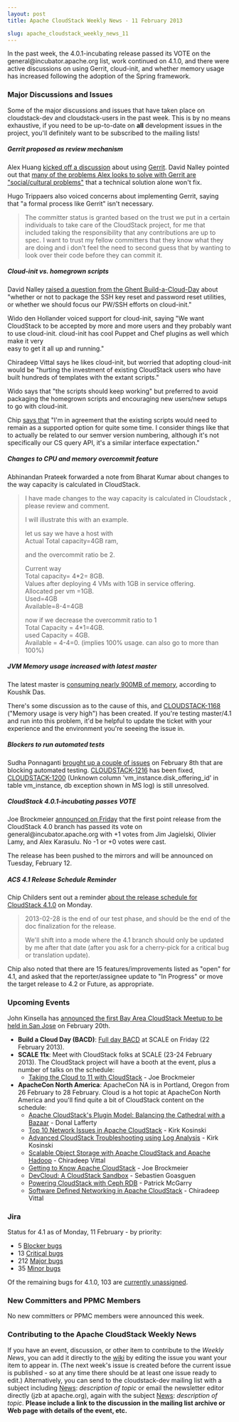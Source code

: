 ```yaml
---
layout: post
title: Apache CloudStack Weekly News - 11 February 2013

slug: apache_cloudstack_weekly_news_11
---
```

 <p>In the past week, the 4.0.1-incubating release passed its VOTE on the general@incubator.apache.org list, work continued on 4.1.0, and there were active discussions on using Gerrit, cloud-init, and whether memory usage has increased following the adoption of the Spring framework. </p>

<h3><a name="ApacheCloudstackWeeklyNews-11February2013-MajorDiscussionsandIssues"></a>Major Discussions and Issues</h3>

<p>Some of the major discussions and issues that have taken place on cloudstack-dev and cloudstack-users in the past week. This is by no means exhaustive, if you need to be up-to-date on <b>all</b> development issues in the project, you'll definitely want to be subscribed to the mailing lists!</p>

<h5><a name="ApacheCloudstackWeeklyNews-11February2013-Gerritproposedasreviewmechanism"></a>Gerrit proposed as review mechanism</h5>

<p>Alex Huang <a href="http://markmail.org/message/inerurmjtc6v57ba" class="external-link" rel="nofollow">kicked off a discussion</a> about using <a href="http://code.google.com/p/gerrit/" class="external-link" rel="nofollow">Gerrit</a>. David Nalley pointed out that <a href="http://markmail.org/message/kitfyx5cqvyeopwl" class="external-link" rel="nofollow">many of the problems Alex looks to solve with Gerrit are "social/cultural problems"</a> that a technical solution alone won't fix. </p>

<p>Hugo Trippaers also voiced concerns about implementing Gerrit, saying that "a formal process like Gerrit" isn't necessary. </p>

<blockquote>
<p>The committer status is granted based on the trust we put in a certain individuals to take care of the CloudStack project, for me that included taking the responsibility that any contributions are up to spec. I want to trust my fellow committers that they know what they are doing and i don't feel the need to second guess that by wanting to look over their code before they can commit it.</p></blockquote>

<h5><a name="ApacheCloudstackWeeklyNews-11February2013-Cloudinitvs.homegrownscripts"></a>Cloud-init vs. homegrown scripts</h5>

<p>David Nalley <a href="http://markmail.org/message/qs7k4akccoh7slk5" class="external-link" rel="nofollow">raised a question from the Ghent Build-a-Cloud-Day</a> about "whether or not to package the SSH key reset and password reset utilities, or whether we should focus our PW/SSH efforts on cloud-init." </p>

<p>Wido den Hollander voiced support for cloud-init, saying "We want CloudStack to be accepted by more and more users and they probably want to use cloud-init. cloud-init has cool Puppet and Chef plugins as well which make it very <br/>
easy to get it all up and running."</p>

<p>Chiradeep Vittal says he likes cloud-init, but worried that adopting cloud-init would be "hurting the investment of existing CloudStack users who have built hundreds of templates with the extant scripts." </p>

<p>Wido says that "the scripts should keep working" but preferred to avoid packaging the homegrown scripts and encouraging new users/new setups to go with cloud-init.</p>

<p>Chip <a href="http://markmail.org/message/y5z3c7fnpotyzdmb" class="external-link" rel="nofollow">says that</a> "I'm in agreement that the existing scripts would need to remain as a supported option for quite some time.  I consider things like that to actually be related to our semver version numbering, although it's not specifically our CS query API, it's a similar interface expectation."</p>

<h5><a name="ApacheCloudstackWeeklyNews-11February2013-ChangestoCPUandmemoryovercommitfeature"></a>Changes to CPU and memory overcommit feature</h5>

<p>Abhinandan Prateek forwarded a note from Bharat Kumar about changes to the way capacity is calculated in CloudStack. </p>

<blockquote>
<p>I have made changes to the way capacity is calculated in Cloudstack ,<br/>
please review and comment.</p>

<p>I will illustrate this with an example.</p>

<p>let us say we have a host with<br/>
Actual Total capacity=4GB ram,</p>

<p>and the overcommit ratio be 2.</p>

<p>Current way       <br/>
Total capacity= 4*2= 8GB.<br/>
Values after deploying 4 VMs with 1GB in service offering.<br/>
Allocated per vm =1GB.<br/>
Used=4GB<br/>
Available=8-4=4GB</p>

<p>now if we decrease the overcommit ratio to 1<br/>
Total Capacity = 4*1=4GB.<br/>
used Capacity = 4GB.<br/>
Available = 4-4=0. (implies 100% usage. can also go to more than 100%)</p></blockquote>

<h5><a name="ApacheCloudstackWeeklyNews-11February2013-JVMMemoryusageincreasedwithlatestmaster"></a>JVM Memory usage increased with latest master</h5>

<p>The latest master is <a href="http://markmail.org/message/ye35yeey6ooxyegb" class="external-link" rel="nofollow">consuming nearly 900MB of memory</a>, according to Koushik Das. </p>

<p>There's some discussion as to the cause of this, and <a href="https://issues.apache.org/jira/browse/CLOUDSTACK-1169" class="external-link" rel="nofollow">CLOUDSTACK-1168</a> ("Memory usage is very high") has been created. If you're testing master/4.1 and run into this problem, it'd be helpful to update the ticket with your experience and the environment you're seeeing the issue in. </p>

<h5><a name="ApacheCloudstackWeeklyNews-11February2013-Blockerstorunautomatedtests"></a>Blockers to run automated tests</h5>

<p>Sudha Ponnaganti <a href="http://markmail.org/message/yn3eb7gqzzfzadqt" class="external-link" rel="nofollow">brought up a couple of issues</a> on February 8th that are blocking automated testing. <a href="https://issues.apache.org/jira/browse/CLOUDSTACK-1216" class="external-link" rel="nofollow">CLOUDSTACK-1216</a> has been fixed, <a href="https://issues.apache.org/jira/browse/CLOUDSTACK-1200" class="external-link" rel="nofollow">CLOUDSTACK-1200</a> (Unknown column 'vm_instance.disk_offering_id' in table vm_instance, db exception shown in MS log) is still unresolved.</p>

<h5><a name="ApacheCloudstackWeeklyNews-11February2013-CloudStack4.0.1incubatingpassesVOTE"></a>CloudStack 4.0.1-incubating passes VOTE</h5>

<p>Joe Brockmeier <a href="http://markmail.org/message/ef4exivtkmhekhxh" class="external-link" rel="nofollow">announced on Friday</a> that the first point release from the CloudStack 4.0 branch has passed its vote on general@incubator.apache.org with +1 votes from Jim Jagielski, Olivier Lamy, and Alex Karasulu. No -1 or +0 votes were cast. </p>

<p>The release has been pushed to the mirrors and will be announced on Tuesday, February 12. </p>

<h5><a name="ApacheCloudstackWeeklyNews-11February2013-ACS4.1ReleaseScheduleReminder"></a>ACS 4.1 Release Schedule Reminder</h5>

<p>Chip Childers sent out a reminder <a href="http://markmail.org/thread/k7xf5jmznsf6gruo" class="external-link" rel="nofollow">about the release schedule for CloudStack 4.1.0</a> on Monday. </p>

<blockquote>
<p>2013-02-28 is the end of our test phase, and should be the end of the doc finalization for the release.</p>

<p>We'll shift into a mode where the 4.1 branch should only be updated by me after that date (after you ask for a cherry-pick for a critical bug or translation update).</p></blockquote>

<p>Chip also noted that there are 15 features/improvements listed as "open" for 4.1, and asked that the reporter/assignee update to "In Progress" or move the target release to 4.2 or Future, as appropriate.</p>

<h3><a name="ApacheCloudstackWeeklyNews-11February2013-UpcomingEvents"></a>Upcoming Events</h3>

<p>John Kinsella has <a href="http://markmail.org/thread/frj26yjlgn7gty6x" class="external-link" rel="nofollow">announced the first Bay Area CloudStack Meetup to be held in San Jose</a> on February 20th. </p>

<ul>
	<li><b>Build a Cloud Day (BACD)</b>: <a href="http://buildacloud.org/about-diy-cloud-computing/cloud-events/viewevent/138-build-a-cloud-day-scale11x.html" class="external-link" rel="nofollow">Full day BACD</a> at SCALE on Friday (22 February 2013).</li>
	<li><b>SCALE 11x</b>: Meet with CloudStack folks at SCALE (23-24 February 2013). The CloudStack project will have a booth at the event, plus a number of talks on the schedule:
	<ul>
		<li><a href="http://www.socallinuxexpo.org/scale11x/presentations/taking-open-cloud-11-cloudstack" class="external-link" rel="nofollow">Taking the Cloud to 11 with CloudStack</a> - Joe Brockmeier</li>
	</ul>
	</li>
	<li><b>ApacheCon North America</b>: ApacheCon NA is in Portland, Oregon from 26 February to 28 February. Cloud is a hot topic at ApacheCon North America and you'll find quite a bit of CloudStack content on the schedule:
	<ul>
		<li><a href="http://na.apachecon.com/schedule/presentation/126/" class="external-link" rel="nofollow">Apache CloudStack's Plugin Model: Balancing the Cathedral with a Bazaar</a> - Donal Lafferty</li>
		<li><a href="http://na.apachecon.com/schedule/presentation/127/" class="external-link" rel="nofollow">Top 10 Network Issues in Apache CloudStack</a> - Kirk Kosinski</li>
		<li><a href="http://na.apachecon.com/schedule/presentation/128/" class="external-link" rel="nofollow">Advanced CloudStack Troubleshooting using Log Analysis</a> - Kirk Kosinski</li>
		<li><a href="http://na.apachecon.com/schedule/presentation/129/" class="external-link" rel="nofollow">Scalable Object Storage with Apache CloudStack and Apache Hadoop</a> - Chiradeep Vittal</li>
		<li><a href="http://na.apachecon.com/schedule/presentation/116/" class="external-link" rel="nofollow">Getting to Know Apache CloudStack</a> - Joe Brockmeier</li>
		<li><a href="http://na.apachecon.com/schedule/presentation/145/" class="external-link" rel="nofollow">DevCloud: A CloudStack Sandbox</a> - Sebastien Goasguen</li>
		<li><a href="http://na.apachecon.com/schedule/presentation/146/" class="external-link" rel="nofollow">Powering CloudStack with Ceph RDB</a> - Patrick McGarry</li>
		<li><a href="http://na.apachecon.com/schedule/presentation/147/" class="external-link" rel="nofollow">Software Defined Networking in Apache CloudStack</a> - Chiradeep Vittal</li>
	</ul>
	</li>
</ul>


<h3><a name="ApacheCloudstackWeeklyNews-11February2013-Jira"></a>Jira</h3>

<p>Status for 4.1 as of Monday, 11 February - by priority:</p>

<ul>
	<li>5 <a href="http://is.gd/blockers41acs" class="external-link" rel="nofollow">Blocker bugs</a></li>
	<li>13 <a href="http://is.gd/critical41acs" class="external-link" rel="nofollow">Critical bugs</a></li>
	<li>212 <a href="http://is.gd/major41acs" class="external-link" rel="nofollow">Major bugs</a></li>
	<li>35 <a href="http://is.gd/minor41acs" class="external-link" rel="nofollow">Minor bugs</a></li>
</ul>


<p>Of the remaining bugs for 4.1.0, 103 are <a href="http://is.gd/unassigned41acs" class="external-link" rel="nofollow">currently unassigned</a>.</p>

<h3><a name="ApacheCloudstackWeeklyNews-11February2013-NewCommittersandPPMCMembers"></a>New Committers and PPMC Members</h3>

<p>No new committers or PPMC members were announced this week. </p>

<h3><a name="ApacheCloudstackWeeklyNews-11February2013-ContributingtotheApacheCloudStackWeeklyNews"></a>Contributing to the Apache CloudStack Weekly News</h3>

<p>If you have an event, discussion, or other item to contribute to the <em>Weekly News</em>, you can add it directly to the <a href="https://cwiki.apache.org/confluence/display/CLOUDSTACK/CloudStack+Weekly+News" class="external-link" rel="nofollow">wiki</a> by editing the issue you want your item to appear in. (The next week's issue is created before the current issue is published - so at any time there should be at least one issue ready to edit.) Alternatively, you can send to the cloudstack-dev mailing list with a subject including <a href="" title="News">News</a>: <em>description of topic</em> or email the newsletter editor directly (jzb at apache.org), again with the subject <a href="" title="News">News</a>: <em>description of topic</em>. <b>Please include a link to the discussion in the mailing list archive or Web page with details of the event, etc.</b> </p>
